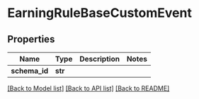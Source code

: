 # EarningRuleBaseCustomEvent


## Properties
Name | Type | Description | Notes
------------ | ------------- | ------------- | -------------
**schema_id** | **str** |  | 

[[Back to Model list]](../README.md#documentation-for-models) [[Back to API list]](../README.md#documentation-for-api-endpoints) [[Back to README]](../README.md)


